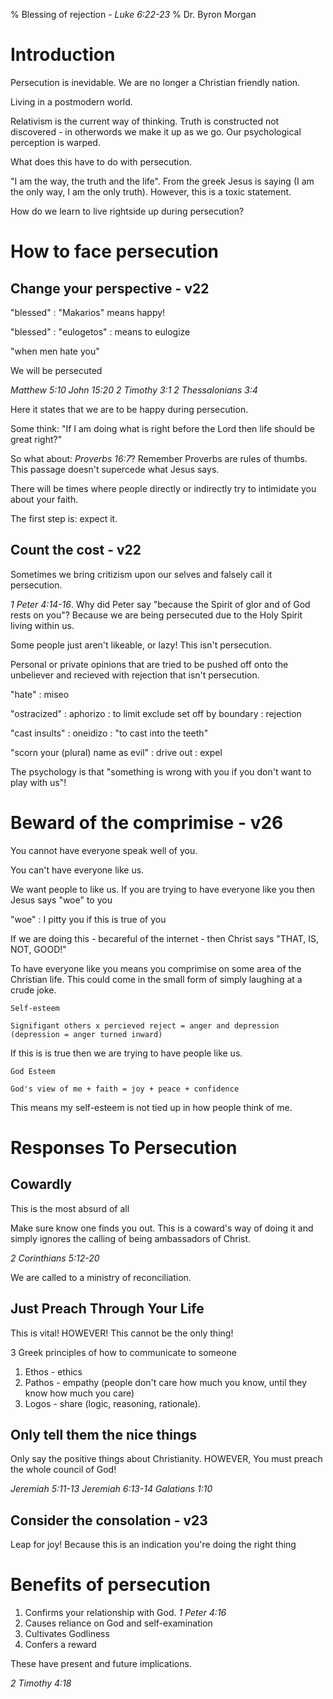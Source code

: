 % Blessing of rejection - _Luke 6:22-23_
% Dr. Byron Morgan

# Introduction

Persecution is inevidable. 
We are no longer a Christian friendly nation.

Living in a postmodern world.

Relativism is the current way of thinking.
Truth is constructed not discovered - in otherwords we make it up as we go.
Our psychological perception is warped.

What does this have to do with persecution.

"I am the way, the truth and the life". From the greek Jesus is saying (I am
the only way, I am the only truth). However, this is a toxic statement.

How do we learn to live rightside up during persecution?

# How to face persecution

## Change your perspective - v22

"blessed"
: "Makarios" means happy!

"blessed"
: "eulogetos"
: means to eulogize

"when men hate you"

We will be persecuted

_Matthew 5:10_
_John 15:20_
_2 Timothy 3:1_
_2 Thessalonians 3:4_

Here it states that we are to be happy during persecution.

Some think: "If I am doing what is right before the Lord then life should be
great right?"

So what about: _Proverbs 16:7_? Remember Proverbs are rules of thumbs. This
passage doesn't supercede what Jesus says.

There will be times where people directly or indirectly try to intimidate you
about your faith.

The first step is: expect it.

## Count the cost - v22

Sometimes we bring critizism upon our selves and falsely call it persecution. 

_1 Peter 4:14-16_. Why did Peter say "because the Spirit of glor and of God
rests on you"? Because we are being persecuted due to the Holy Spirit living
within us.

Some people just aren't likeable, or lazy! This isn't persecution.

Personal or private opinions that are tried to be pushed off onto the
unbeliever and recieved with rejection that isn't persecution.

"hate"
: miseo

"ostracized"
: aphorizo
: to limit exclude set off by boundary
: rejection

"cast insults"
: oneidizo
: "to cast into the teeth"

"scorn your (plural) name as evil"
: drive out
: expel

The psychology is that "something is wrong with you if you don't want to play
with us"!

# Beward of the comprimise - v26

You cannot have everyone speak well of you. 

You can't have everyone like us.

We want people to like us. If you are trying to have everyone like you then
Jesus says "woe" to you

"woe"
: I pitty you if this is true of you

If we are doing this - becareful of the internet - then Christ says "THAT, IS,
NOT, GOOD!"

To have everyone like you means you comprimise on some area of the Christian
life. This could come in the small form of simply laughing at a crude joke.

    Self-esteem

    Signifigant others x percieved reject = anger and depression 
    (depression = anger turned inward)

If this is is true then we are trying to have people like us.

    God Esteem

    God's view of me + faith = joy + peace + confidence

This means my self-esteem is not tied up in how people think of me.

# Responses To Persecution

## Cowardly

This is the most absurd of all

Make sure know one finds you out.  This is a coward's way of doing it and
simply ignores the calling of being ambassadors of Christ.

_2 Corinthians 5:12-20_

We are called to a ministry of reconciliation.

## Just Preach Through Your Life

This is vital! HOWEVER! This cannot be the only thing!

3 Greek principles of how to communicate to someone

1. Ethos - ethics
1. Pathos - empathy (people don't care how much you know, until they know how
   much you care)
1. Logos - share (logic, reasoning, rationale).

## Only tell them the nice things

Only say the positive things about Christianity. HOWEVER, You must preach the
whole council of God!

_Jeremiah 5:11-13_
_Jeremiah 6:13-14_
_Galatians 1:10_

## Consider the consolation - v23

Leap for joy! Because this is an indication you're doing the right thing

# Benefits of persecution

1. Confirms your relationship with God. _1 Peter 4:16_
1. Causes reliance on God and self-examination
1. Cultivates Godliness
1. Confers a reward

These have present and future implications.

_2 Timothy 4:18_
